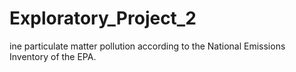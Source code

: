 # Exploratory_Project_2
ine particulate matter pollution according to the National Emissions Inventory of the EPA.
